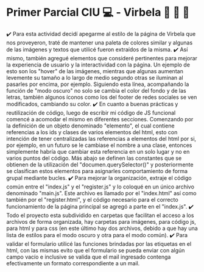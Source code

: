 # Primer Parcial CIU :computer: - Virbela :closed_book: :green_book: :blue_book:

 :heavy_check_mark: Para esta actividad decidí apegarme al estilo de la página de Virbela que nos proveyeron, traté de mantener una paleta de colores similar y algunas de las imágenes y textos que utilicé fueron extraídos de la misma.
 :heavy_check_mark: Así mismo, también agregué elementos que consideré pertinentes para mejorar la experiencia de usuario y la interactividad con la página. Un ejemplo de esto son los "hover" de las imágenes, mientras que algunas aumentan levemente su tamaño a lo largo de medio segundo otras se iluminan al pasarles por encima, por ejemplo.
 Siguiendo esta línea, acompañando la función de "modo oscuro" no solo se cambia el color del fondo y de las letras, también algunos íconos como los del footer de redes sociales se ven modificados, cambiando su color.
 :heavy_check_mark: En cuanto a buenas prácticas y reutilización de código, luego de escribir mi código de JS funcional comencé a acomodar el mismo en diferentes secciones. Comenzando por la definición de un objeto denominado "elemento", el cual contiene referencias a los ids y clases de varios elementos del html, esto con intención de tener centralizadas las referencias a elementos del html por si, por ejemplo, en un futuro se le cambiase el nombre a una clase, entonces simplemente habría que cambiar esta referencia en un solo lugar y no en varios puntos del código. Más abajo se definen las constantes que se obtienen de la utilización del "documen.querySelector()" y  posteriormente se clasifican estos elementos para asignarles comportamiento de forma grupal mediante bucles.
 :heavy_check_mark: Para mejorar la organización, extraje el código común entre el "index.js" y el "register.js" y lo coloqué en un único archivo denominado "main.js". Este archivo es llamado por el "index.html" así como también por el "register.html", y el código necesario para el correcto funcionamiento de la página principal se agregó a parte en el "index.js".
 :heavy_check_mark: Todo el proyecto esta subdividido en carpetas que facilitan el acceso a los archivos de forma organizada, hay carpetas para imágenes, para código js, para html y para css (en este último hay dos archivos, debido a que hay una lista de estilos para el modo oscuro y otra para el modo común).
 :heavy_check_mark: Para validar el formulario utilicé las funciones brindadas por las etiquetas en el html, con las mismas evito que el formulario se pueda enviar con algún campo vacío e inclusive se valida que el mail ingresado contenga efectivamente un formato correspondiente a un mail.
  
